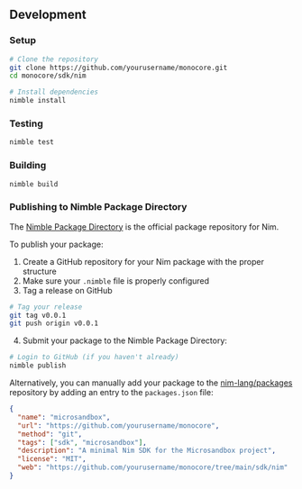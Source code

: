 
## Development

### Setup

```bash
# Clone the repository
git clone https://github.com/yourusername/monocore.git
cd monocore/sdk/nim

# Install dependencies
nimble install
```

### Testing

```bash
nimble test
```

### Building

```bash
nimble build
```

### Publishing to Nimble Package Directory

The [Nimble Package Directory](https://nimble.directory/) is the official package repository for Nim.

To publish your package:

1. Create a GitHub repository for your Nim package with the proper structure
2. Make sure your `.nimble` file is properly configured
3. Tag a release on GitHub

```bash
# Tag your release
git tag v0.0.1
git push origin v0.0.1
```

4. Submit your package to the Nimble Package Directory:

```bash
# Login to GitHub (if you haven't already)
nimble publish
```

Alternatively, you can manually add your package to the [nim-lang/packages](https://github.com/nim-lang/packages) repository by adding an entry to the `packages.json` file:

```json
{
  "name": "microsandbox",
  "url": "https://github.com/yourusername/monocore",
  "method": "git",
  "tags": ["sdk", "microsandbox"],
  "description": "A minimal Nim SDK for the Microsandbox project",
  "license": "MIT",
  "web": "https://github.com/yourusername/monocore/tree/main/sdk/nim"
}
```
